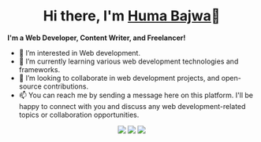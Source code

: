 <body>
  <div align="center">
    <h1> Hi there, I'm <a href="https://www.linkedin.com/in/huma-saeed-%E0%AA%AC%E0%AA%BE%E0%AA%9C%E0%AA%B5%E0%AA%BE-200b87232/">Huma Bajwa</a>👋</h1>
  </div>
	  <p><b> I'm a Web Developer, Content Writer, and Freelancer!</b></p>

- 👀 I’m interested in Web development.
- 🌱 I’m currently learning various web development technologies and frameworks. 
- 📢 I’m looking to collaborate in web development projects, and open-source contributions.
- 📫  You can reach me by sending a message here on this platform. I'll be happy to connect with you and discuss any web development-related topics or collaboration opportunities.

<p align="center">
<a href="https://www.linkedin.com/in/huma-saeed-%E0%AA%AC%E0%AA%BE%E0%AA%9C%E0%AA%B5%E0%AA%BE-200b87232/"><img src="https://img.shields.io/badge/-Huma%20Bajwa-0077B5?style=flat&logo=Linkedin&logoColor=white"/></a>
<a href="mailto:humabajwa789@gmail.com"><img src="https://img.shields.io/badge/-bitf20m509@pucit.edu.pk-D14836?style=flat&logo=Gmail&logoColor=white"/></a>
<a href="https://twitter.com/HBajwa46?t=MiUNiR62loHRo_QKp-Thbg&s=09"><img src="https://img.shields.io/twitter/follow/:HumaBajwa46"/></a>
 </p>

<!--- HumaBajwa46/HumaBajwa46 is a ✨ special ✨ repository because its `README.md` (this file) appears on your GitHub profile.You can click the Preview link to take a look at your changes.--->
